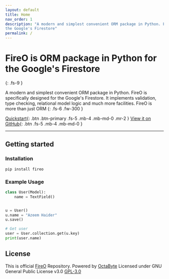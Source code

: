 ```yaml
---
layout: default
title: Home
nav_order: 1
description: "A modern and simplest convenient ORM package in Python. FireO is specifically designed for 
the Google's Firestore"
permalink: /
---
```


# FireO is ORM package in Python for the Google's Firestore
{: .fs-9 }

A modern and simplest convenient ORM package in Python. FireO is specifically designed for the Google's Firestore. 
It implements validation, type checking, relational model logic and much more facilities. 
FireO is more than just ORM
{: .fs-6 .fw-300 }

[Quickstart](/quick-start){: .btn .btn-primary .fs-5 .mb-4 .mb-md-0 .mr-2 } [View it on GitHub](https://github.com/ocatbytes/FireO){: .btn .fs-5 .mb-4 .mb-md-0 }

---

## Getting started

### Installation

```shell
pip install fireo
```

### Example Usage

```python
class User(Model):
    name = TextField()


u = User()
u.name = "Azeem Haider"
u.save()

# Get user
user = User.collection.get(u.key)
print(user.name)
```

## License

This is official [FireO](https://github.com/octabytes/FireO) Repository. Powered by [OctaByte](https://octabyte.io)
Licensed under GNU General Public License v3.0 [GPL-3.0](https://github.com/octabytes/FireO/blob/master/LICENSE)